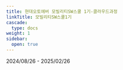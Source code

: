 ```yaml
---
title: 현대오토에버 모빌리티SW스쿨 1기-클라우드과정
linkTitle: 모빌리티SW스쿨1기
cascade:
  type: docs
weight: 1
sidebar:
  open: true
---
```

2024/08/26 - 2025/02/26